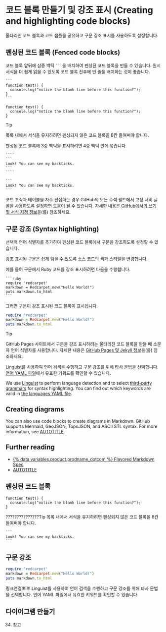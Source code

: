 # 코드 블록 만들기 및 강조 표시 (Creating and highlighting code blocks)

울타리친 코드 블록과 코드 샘플을 공유하고 구문 강조 표시를 사용하도록 설정합니다.

## 펜싱된 코드 블록 (Fenced code blocks)

코드 블록 앞뒤에 삼중 백틱 <code>\`\`\`</code>을 배치하여 펜싱된 코드 블록을 만들 수 있습니다. 원시 서식을 더 쉽게 읽을 수 있도록 코드 블록 전후에 빈 줄을 배치하는 것이 좋습니다.

````text
```
function test() {
  console.log("notice the blank line before this function?");
}
```
````

```
function test() {
  console.log("notice the blank line before this function?");
}
```

> [!TIP]  
> 목록 내에서 서식을 유지하려면 펜싱되지 않은 코드 블록을 8칸 들여써야 합니다.

펜싱된 코드 블록에 3중 백틱을 표시하려면 4중 백틱 안에 넣습니다.

`````text
````
```
Look! You can see my backticks.
```
````
`````

````
```
Look! You can see my backticks.
```
````

코드 조각과 테이블을 자주 편집하는 경우 GitHub의 모든 주석 필드에서 고정 너비 글꼴을 사용하도록 설정하면 도움이 될 수 있습니다. 자세한 내용은 [GitHub에서의 쓰기 및 서식 지정 정보](https://docs.github.com/ko/get-started/writing-on-github/getting-started-with-writing-and-formatting-on-github/about-writing-and-formatting-on-github#enabling-fixed-width-fonts-in-the-editor)을(를) 참조하세요.

## 구문 강조 (Syntax highlighting)
<!-- 이 기능을 변경하는 경우 변경 사항이 `https://docs.github.com/ko/get-started/learning-about-github/github-language-support`에 나열된 언어에 영향을 미치는지 확인하세요. 그렇다면 언어 지원 문서를 그에 따라 업데이트하세요. -->

선택적 언어 식별자를 추가하여 펜싱된 코드 블록에서 구문을 강조하도록 설정할 수 있습니다.

강조 표시된 구문은 쉽게 읽을 수 있도록 소스 코드의 색과 스타일을 변경합니다.

예를 들어 구문에서 Ruby 코드를 강조 표시하려면 다음을 수행합니다.

````text
```ruby
require 'redcarpet'
markdown = Redcarpet.new("Hello World!")
puts markdown.to_html
```
````

그러면 구문이 강조 표시된 코드 블록이 표시됩니다.

```ruby
require 'redcarpet'
markdown = Redcarpet.new("Hello World!")
puts markdown.to_html
```

> [!TIP]  
> GitHub Pages 사이트에서 구문을 강조 표시하려는 울타리친 코드 블록을 만들 때 소문자 언어 식별자를 사용합니다. 자세한 내용은 [GitHub Pages 및 Jekyll 정보](/pages/setting-up-a-github-pages-site-with-jekyll/about-github-pages-and-jekyll#syntax-highlighting)을(를) 참조하세요.

[Linguist](https://github.com/github-linguist/linguist)를 사용하여 언어 검색을 수행하고 구문 강조를 위해 [타사 문법](https://github.com/github-linguist/linguist/blob/main/vendor/README.md)을 선택합니다. [언어 YAML 파일](https://github.com/github-linguist/linguist/blob/main/lib/linguist/languages.yml)에서 유효한 키워드를 확인할 수 있습니다.

We use [Linguist](https://github.com/github-linguist/linguist) to perform language detection and to select [third-party grammars](https://github.com/github-linguist/linguist/blob/main/vendor/README.md) for syntax highlighting. You can find out which keywords are valid in [the languages YAML file](https://github.com/github-linguist/linguist/blob/main/lib/linguist/languages.yml).

## Creating diagrams

You can also use code blocks to create diagrams in Markdown. GitHub supports Mermaid, GeoJSON, TopoJSON, and ASCII STL syntax. For more information, see [AUTOTITLE](/get-started/writing-on-github/working-with-advanced-formatting/creating-diagrams).

## Further reading

* [{% data variables.product.prodname_dotcom %} Flavored Markdown Spec](https://github.github.com/gfm/)
* [AUTOTITLE](/get-started/writing-on-github/getting-started-with-writing-and-formatting-on-github/basic-writing-and-formatting-syntax)





## 펜싱된 코드 블록
```
function test() {
  console.log("notice the blank line before this function?");
}
```

???????????????Tip 목록 내에서 서식을 유지하려면 펜싱되지 않은 코드 블록을 8칸 들여써야 합니다.

````
```
Look! You can see my backticks.
```
````
## 구문 강조
```ruby
require 'redcarpet'
markdown = Redcarpet.new("Hello World!")
puts markdown.to_html
```

링크연결!!!!!!!
Linguist를 사용하여 언어 검색을 수행하고 구문 강조를 위해 타사 문법을 선택합니다. 언어 YAML 파일에서 유효한 키워드를 확인할 수 있습니다.

## 다이어그램 만들기
34. 참고
